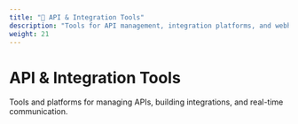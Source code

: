 ```yaml
---
title: "🔗 API & Integration Tools"
description: "Tools for API management, integration platforms, and webhook services"
weight: 21
---
```


# API & Integration Tools

Tools and platforms for managing APIs, building integrations, and real-time communication.